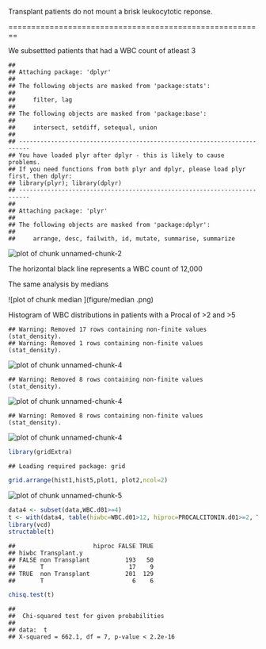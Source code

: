Transplant patients do not mount a brisk leukocytotic reponse.

========================================================


We subsettted patients that had a WBC count of atleast 3


```
## 
## Attaching package: 'dplyr'
## 
## The following objects are masked from 'package:stats':
## 
##     filter, lag
## 
## The following objects are masked from 'package:base':
## 
##     intersect, setdiff, setequal, union
## 
## -------------------------------------------------------------------------
## You have loaded plyr after dplyr - this is likely to cause problems.
## If you need functions from both plyr and dplyr, please load plyr first, then dplyr:
## library(plyr); library(dplyr)
## -------------------------------------------------------------------------
## 
## Attaching package: 'plyr'
## 
## The following objects are masked from 'package:dplyr':
## 
##     arrange, desc, failwith, id, mutate, summarise, summarize
```

![plot of chunk unnamed-chunk-2](figure/unnamed-chunk-2.png) 


The horizontal black line represents a WBC count of 12,000


The same analysis by medians

![plot of chunk median ](figure/median .png) 

Histogram of WBC distributions in patients with a Procal of >2 and >5


```
## Warning: Removed 17 rows containing non-finite values (stat_density).
## Warning: Removed 1 rows containing non-finite values (stat_density).
```

![plot of chunk unnamed-chunk-4](figure/unnamed-chunk-41.png) 

```
## Warning: Removed 8 rows containing non-finite values (stat_density).
```

![plot of chunk unnamed-chunk-4](figure/unnamed-chunk-42.png) 

```
## Warning: Removed 8 rows containing non-finite values (stat_density).
```

![plot of chunk unnamed-chunk-4](figure/unnamed-chunk-43.png) 



```r
library(gridExtra)
```

```
## Loading required package: grid
```

```r
grid.arrange(hist1,hist5,plot1, plot2,ncol=2)
```

![plot of chunk unnamed-chunk-5](figure/unnamed-chunk-5.png) 



```r
data4 <- subset(data,WBC.d01>=4)
t <- with(data4, table(hiwbc=WBC.d01>12, hiproc=PROCALCITONIN.d01>=2, Transplant.y))
library(vcd)
structable(t)
```

```
##                      hiproc FALSE TRUE
## hiwbc Transplant.y                    
## FALSE non Transplant          193   50
##       T                        17    9
## TRUE  non Transplant          201  129
##       T                         6    6
```

```r
chisq.test(t)
```

```
## 
## 	Chi-squared test for given probabilities
## 
## data:  t
## X-squared = 662.1, df = 7, p-value < 2.2e-16
```
